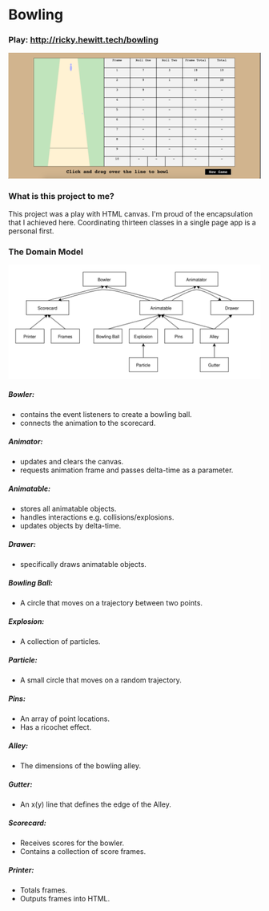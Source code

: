 # Bowling

### Play: http://ricky.hewitt.tech/bowling

![domain model](https://raw.githubusercontent.com/rewitt94/bowling/master/images/bowling.png  )


### What is this project to me?

This project was a play with HTML canvas.
I'm proud of the encapsulation that I achieved here.
Coordinating thirteen classes in a single page app is a personal first.

### The Domain Model

![Alt text](./images/domain-model.svg)

##### Bowler:

- contains the event listeners to create a bowling ball.
- connects the animation to the scorecard.

##### Animator:

- updates and clears the canvas.
- requests animation frame and passes delta-time as a parameter.

##### Animatable:

- stores all animatable objects.
- handles interactions e.g. collisions/explosions.
- updates objects by delta-time.

##### Drawer:

- specifically draws animatable objects.

##### Bowling Ball:

- A circle that moves on a trajectory between two points.

##### Explosion:

- A collection of particles.

##### Particle:

- A small circle that moves on a random trajectory.

##### Pins:

- An array of point locations.
- Has a ricochet effect.

##### Alley:

- The dimensions of the bowling alley.

##### Gutter:

- An x(y) line that defines the edge of the Alley.

##### Scorecard:

- Receives scores for the bowler.
- Contains a collection of score frames.

##### Printer:

- Totals frames.
- Outputs frames into HTML.
